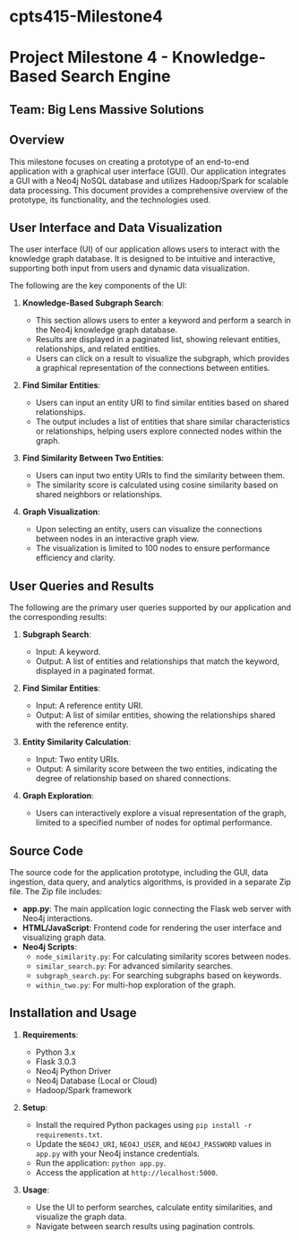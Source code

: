 # cpts415-Milestone4
# Project Milestone 4 - Knowledge-Based Search Engine

## Team: Big Lens Massive Solutions

## Overview
This milestone focuses on creating a prototype of an end-to-end application with a graphical user interface (GUI). Our application integrates a GUI with a Neo4j NoSQL database and utilizes Hadoop/Spark for scalable data processing. This document provides a comprehensive overview of the prototype, its functionality, and the technologies used.

## User Interface and Data Visualization
The user interface (UI) of our application allows users to interact with the knowledge graph database. It is designed to be intuitive and interactive, supporting both input from users and dynamic data visualization.

The following are the key components of the UI:

1. **Knowledge-Based Subgraph Search**:
   - This section allows users to enter a keyword and perform a search in the Neo4j knowledge graph database.
   - Results are displayed in a paginated list, showing relevant entities, relationships, and related entities.
   - Users can click on a result to visualize the subgraph, which provides a graphical representation of the connections between entities.

2. **Find Similar Entities**:
   - Users can input an entity URI to find similar entities based on shared relationships.
   - The output includes a list of entities that share similar characteristics or relationships, helping users explore connected nodes within the graph.

3. **Find Similarity Between Two Entities**:
   - Users can input two entity URIs to find the similarity between them.
   - The similarity score is calculated using cosine similarity based on shared neighbors or relationships.

4. **Graph Visualization**:
   - Upon selecting an entity, users can visualize the connections between nodes in an interactive graph view.
   - The visualization is limited to 100 nodes to ensure performance efficiency and clarity.

## User Queries and Results
The following are the primary user queries supported by our application and the corresponding results:

1. **Subgraph Search**:
   - Input: A keyword.
   - Output: A list of entities and relationships that match the keyword, displayed in a paginated format.

2. **Find Similar Entities**:
   - Input: A reference entity URI.
   - Output: A list of similar entities, showing the relationships shared with the reference entity.

3. **Entity Similarity Calculation**:
   - Input: Two entity URIs.
   - Output: A similarity score between the two entities, indicating the degree of relationship based on shared connections.

4. **Graph Exploration**:
   - Users can interactively explore a visual representation of the graph, limited to a specified number of nodes for optimal performance.

## Source Code
The source code for the application prototype, including the GUI, data ingestion, data query, and analytics algorithms, is provided in a separate Zip file. The Zip file includes:

- **app.py**: The main application logic connecting the Flask web server with Neo4j interactions.
- **HTML/JavaScript**: Frontend code for rendering the user interface and visualizing graph data.
- **Neo4j Scripts**:
  - `node_similarity.py`: For calculating similarity scores between nodes.
  - `similar_search.py`: For advanced similarity searches.
  - `subgraph_search.py`: For searching subgraphs based on keywords.
  - `within_two.py`: For multi-hop exploration of the graph.

## Installation and Usage
1. **Requirements**:
   - Python 3.x
   - Flask 3.0.3
   - Neo4j Python Driver
   - Neo4j Database (Local or Cloud)
   - Hadoop/Spark framework

2. **Setup**:
   - Install the required Python packages using `pip install -r requirements.txt`.
   - Update the `NEO4J_URI`, `NEO4J_USER`, and `NEO4J_PASSWORD` values in `app.py` with your Neo4j instance credentials.
   - Run the application: `python app.py`.
   - Access the application at `http://localhost:5000`.

3. **Usage**:
   - Use the UI to perform searches, calculate entity similarities, and visualize the graph data.
   - Navigate between search results using pagination controls.

